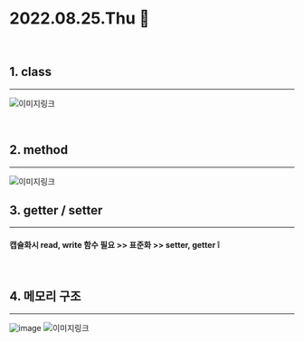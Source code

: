 # 2022.08.25.Thu 📅
<br>

## 1. class 
--------------

![이미지링크](https://dthumb-phinf.pstatic.net/?src=%22https%3A%2F%2Fdthumb-phinf.pstatic.net%2F%3Fsrc%3D%2522https%253A%252F%252Fcafeptthumb-phinf.pstatic.net%252FMjAxNzA3MjZfMjgw%252FMDAxNTAxMDYyNzM1OTkz.9P-EK-45WNIQrV3kFXILTTXbUO2HLn4q7t8oc5z4GE4g.-p_yN_vSxIqVqoI1VM6_7KcXUXQ5rLLWsdX0CqkcHIEg.PNG.i7027%252F%2525ED%252581%2525B4%2525EB%25259E%252598%2525EC%25258A%2525A4_%2525EA%2525B5%2525AC%2525EC%252584%2525B1_%2525EB%2525A9%2525A4%2525EB%2525B2%252584.PNG%253Ftype%253Dw740%2522%26amp%3Btype%3Dcafe_wa740%22&type=cafe_wa800)


   
<br>

## 2. method
---------------
![이미지링크](https://media.geeksforgeeks.org/wp-content/uploads/methods-in-java.png)
<br>

## 3. getter / setter
---------------------
 #### 캡슐화시 read, write 함수 필요 >> 표준화 >> setter, getter ❕

<br>

## 4. 메모리 구조
--------------------
 
 ![image](https://user-images.githubusercontent.com/111114507/186838487-9cabb587-f701-4c48-8620-45319927d261.png)
 ![이미지링크](https://img1.daumcdn.net/thumb/R1280x0/?scode=mtistory2&fname=https%3A%2F%2Fblog.kakaocdn.net%2Fdn%2FGOzbk%2FbtrvoQ9iNTS%2FZyNZyKk0KtupwDq8V2GJ31%2Fimg.png)
